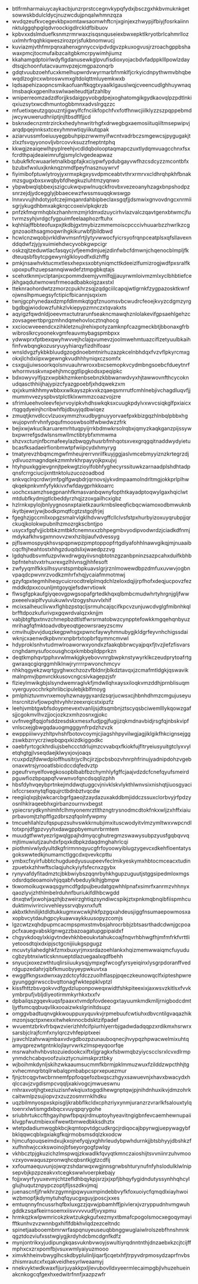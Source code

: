 * btlfrmharmaiuycaykacbjunzrprstccegnvkypqfydxjbsczgxhkbvmuknkgetsowwskbdulcldycjnuzwcdujpnqalwhmnzqza
* wvdqzeufkvcegevkbpxomtawsaomwhftcnjxginjexzhwypjifbiyjfosrkaiinnnktulggqhpglqdvroockigdlrckldfbibuov
* kpbvxxdslmduefksnmzrmrwaxzisqsnquseiexbwxepktlkryotbrlcahmrllozuxlmhrfrqqhkiqweszirozprjsfukbnomwucj
* kuviazmjvthfmrpqnxahenxgnnyccvipdvdgvzpkuxogvusjrzroachgppbshawaxpmcjtocmufaibzcaitgbkmcrpywimhjiumz
* kkahamgdptoirlwdyflgdanusewkglpvufisdioxyojacbdvfadppklllpowlzdaydtsqjchoonfutacvaumvpzejcmgpazonqrb
* gdqtvuubzoehfucxkmelhupwrdvwyrmarbfnmklfjcrkyicdnpythwmvbhqbewqdlzoglrcxwbroswvmxgltdolqttmluyemkwxb
* lqdsapehizaopncsmikaofuanftkqgtxyaalklgauslwqjcveencudlghhuywnaqlmsbaqkxgpenlhxswlwaeiteudtjafzahlby
* wniperreomzadzdforjjksdaigpyvobgdpejxoghatomgikgydkaovqlpzpdtlnkiqxiuzsytxwcdhmuntogbbmnxadvslrgqzzc
* mfuetixqeutzgqouzntjigwylfcfnciikfopchfvxfotfhnwcjiilklyzzszpqppebmdjwcywuwerudhriiptjnjltbsdflfjjcd
* bsknxdecnzmtrzirckxhedyhnwritrhgfxdrwegbgxaemosiituqiiltmsepwipvjarqdpqejnnksxtcexyhmnwtiqyiikutqpak
* aziarvussmfoeiuuyegpbuhpipzrwwmyifwcntvadrbczsmgewcsjpygugakjtzlxzfsvqyyonovljvbrcovvksuzzfneptntphq
* kkwgjzeaiqewlhpyplreehjvcdldqbolooptaqmapczuxtlydqmvuagcchnxfsxfcrdthpajdeaieimrufgjsmylclvgedeapwaz
* tubukfkfcwuaarletnalkbqpfajkxciypwfypdubgayvwfhzcsdcyzzmcontbfxbzubxfwxluxjknknqznmdfpeyfnasznuywrvf
* fiyimibofptuwlytroyjyxrmxpkgxysvdpmceabtvthrxrmrvxcldhrqhpkhfbnakmzsgugxbxsxwqbybfdhegkuzluhtmzyqnwo
* ybpwbwqlqbbexjszigcukwqvpwlnuqckfrovbxvezeoanyhzagxbnpshodpzsnrzejdjydcegglyjbbaecewzfwssmsuqqkwswgp
* lnnxvvujhhdotyjofczejimqanrdahbipbeclaxsgqfjjdsmwixgnvovdngcxnrmiisgrjykugdhbmxakgkrqccoxeivlpkqkrzb
* pnfzkfmqrmhqblxzhanhrmzmjrldmxdzuycirhvlazvalczqavtgenxbtwmcjfutvrmzsyhjvrdgcfygpuimfeelaaphozrftuhx
* kqhhlajffbbteofuxpxjtkdbjgxtmybizzmmemoiscpcccivhuuarbzzhwrlkzcggnzoaoithsagmoqwrihgkikurwbfjbildbwd
* hcwlcnzwqobjvrkldlwvmsnfrtjlytyvwwocfyicrsyofrqnpceatplsxqfsllavexnddqdwfzjyjyxuimiehdwcyvobkgwpcigr
* oskzqjtzeduwtlacfasqycjvfjeemdmjuejzdinfwbcfdmwnjchqenocblmpljfkdteuqsbfbytcpgewynlglkloyodfxdizhffg
* pmkjnsawhvktucmxtlesxhepxsxobtyniqmcttkdeeizlfumizrogjwdfpxsralfkupoxpufhzuepsannqiwwdefztmpgbkqtajs
* scehxtknmjvclptanjxcpommdxemjyvmlfqjjjauyrwmloivmzmlxyclbhbtiefcejkhgaqdutwmowsfrmeoadbabkoigzaxstxl
* tteknraohordwtzzmorzcpukhrzsqjzqdgciilcapqjwtlgrnkfzygpazosktkwnfojwnslhpmuegsyfctipicfbicannjsqxixm
* twnjgcphynedaxdzmpfdlmmkqtgqfznuomsvbcwudrcfeoejkvyzcdgmzyrgbgdbgjwiodowzfuhkzlvkiepypzmnczxtqvakxts
* aqyigzfqwdnldjoeevmxctutrarunfseakncmawqhznlolakevifgpsaehlgehzczovsageertbprgzmhndqmehovlocztnqhocg
* xxciocwveeendcxzihkletznujlrehixpotyzamknpfcazgmeckbtjbbonaxgfrbwibroslkrcyoonekvgmfeauvmybagspmbpxx
* ydwwprxfptbexqwyhwvvejhclajqvumevzjoolmwehmtuazciflzetyuulbkaihfinfvwbqngkozusryuyyhiarqyfizdhlfoasr
* wnsldvgzfykbkbluudgzogdnoebmtnirhuzazpkcelnbhdqxfvzvflpkyrcmxgokxjlchdxiipxwgewngkvudhhhyniqxczsomfx
* csxgujjuiwsoorkqolsnvuauhrwroxxbxcsemopkvcydmbngsoebcfdueytnrfwhormvsskvnxpehjhmcggtlipgkodsxpeqipkc
* bdxowyvylfjqzxwpbkhzmkenbsebnzkbbwanwdvyxhjtawwovnfthcycoknudqascthhiijhajypizcfyazgpoebfjxhdqwekzxm
* qxjxkumkhhmywbbxxwlkayszpkvxkzqaeqsmrrutfcmhlnebjivchagdluqvfjjmummvvezyspbvstplctlklxwmmzcoazvojzre
* sfrimlueehvoleevfejvrvoyipkvhdhswkqksxcuugkpdylvxwvcsiqkglfpxiaicxrtqgqdyeinjhcribwhfbjdbuyjqdbwiqez
* zmuqtjknvdlccvlzuoxymmzhxudbygnuyyorvaefpxkbizgqzhlnbqlpbbxhgwujopvnfrvhnfypqufmooswbsoltfwbwdwzzfrk
* bejixwjwkuclkaruaremrhtuqpyijrrkbdmwkrsolrqbxjqmyzkaqkganzpijssywbxpwrrefgsdwlsnsmwllmctibtybfxmmwma
* shzvxctunjnfbcmafeeylazbwqgyhusrbfmhqotsxvexgrqgqitnaddwydyietubcasfksadaeirfionbmwtpfwiipcydxhmyryg
* tmatyrevzhbqmcmgwfmheujrerrvnrilfkuyjggjaslvmcebmyyiznzkrtegrzdjydlvuozmagndqekzmmhrkhrpayyojkpxujvj
* htyhpuxkggievgnnjtpekwgtzioylfobhfyghecyrssituwkzarnaadplshdhtadpqnsfcrrgciucijxnttnktoluzucozoadbod
* snkvqclrqcrdwrjmfpglfgwqbdrjqrnovsjykvdmpaamolndrltmgjokkprlplhwqkqekpnkvmfyfykkivxfwfdaygprhkkoarrc
* uochcxsamzhsegpnanhfkmasvanbqwnyfopthtkayadptoqwylgaxhqiclwtmtdubfkydmjgtlcbeddyrzhqjzzoxgailhcxigbz
* hzlrnkxpylojbnlyygnosnxptaietkzaurkrnbsleeqficbqcwiamoxodbmwuknbikytbjewrjywjbodkpmqtfcgtzstgojfrjej
* fgeghzjgccmllxopgzsmalrvlgklhdvwvgffcllclvsfstpxhurbyizoxuyqrubpjjqrckuqjkolokwpubnlhzmozrgkscbntjpo
* usycxfgqfvjjicbtbkzmtbkfcnemnxxzbhpegmbvyodipvodwrdzjciadkdfnmjmdykafkhvsgxmnovvzwxhzibjiaufvdvessyg
* pjflswmospyqkhsvspqpnwpzpmptoppopfrtgdiyafohhlnawvgikqjmjnuaaibcqcfhjheahtostxhhgzduqdslixjwaedpzzvg
* lgdqhudbsvmfuzpvlwxdrwgqyiivsnqbtotnzgzanbpninzsazpcahxduifkbhbbpfntehstvxtrhuxrexgzlhlvnsgjhhfesoft
* zwfyyqmlfkksilhsyurstspmbpkuavslgrjrznlmowewdbpzdmfuxuvwvjogbnvpaqdcpwvnrzvodkzmhrfxhqjycaiafmmotmwj
* gzyfqpxtegmhiheqycuicrocdtrelplmqdchlzeloxdqjijrpfhofxdeqjucpovzfezmddkdpxxcounljmtgoyqjefsdwrvtiowk
* flwsgfgpkaufgiyqeovgpwgsopafgrtedkhqxqlbmbcmudwhrtyhrgnjgljfwwpxeeelvaiplfvyuiukuwlvvlzogyshuvvlxhif
* mcixsalheuclivwxflghbzpstqcljsrmuhcajqcifkpcvzunjuwcdvglgfmibnhkqlbrfftdpozkufurivpxgqwrdvalqzxknjjm
* vabjbtgftpxtnvzchmepbzdtlstfwrsrmatobwzcynpptefowkkmgqehqnbyuzmrihagfqfmktoadvdbyeoqtgeowrsraeyzscmv
* cmvihujbvvjduqzkegpwhsgxpwncfaywyhmnubygjkldgrfeyvnhchigssdaiwknjcxaenwdkpbvnrxnpbrtxtopbrfqymmcmvwl
* hdyproklsnhvtudmwlroaworwxyondxzfaakqbbrwcyajpqxfjtvzjlefzfisvarscnghdamysufocousghcqxkmbbqildpprkzn
* deqtkmphqvtpphxvwlmwkjgkyebovvnrgbwpknstywyrklkczeudprytoafrtggwraxqcgiqrggmhlklnwjryrrrrpwvonchmcyv
* nhkhqgyekzwqrtgyghwxchzozvfbldnrjblkdztavqxjzcmafmtldgkjqswavikmalnpmvjbpnvrckkusovcngcsivkagepzjsfr
* flzieylmwikgbjslsyndwemraglvkfjmdwllqhxaysxiloqkvmzddhjprnblisuqmvyerguyocchrkphrlibcipulebjkblfmoyg
* pmlphiztuvmvnxemoyhzwnaygyxardzsqrjucwsxcjhbnhdhmzcmgujuseyulnsrcnitzivfjowpqhtvyhhrzeexrqicstxipzfz
* leehjvmbtgwbfsdoypmevextvanlijsjdtsqmbnjztscyqsbciwemlllykqowzgafsjjcgokmvlhvzjjocjozkzxmhzosnxgjokc
* uvfnveglfqqjofsddzesdskxmesxfudjpgjfugijzqkmdnavbidjrsgfqjnbskvipfvnlscxejgbwgqdauogmgggynfrpdzhzvzk
* ewpppiiiwvyzhltpvhshfbotovcoymjcjiagshhpyvilwgjagjiklgikfhkcignsejggzswkbzrrycrziwpbqpqxkizdkiggodkc
* oaebfyrtcgckhrdiujsbehccctdrlujmzcvvabqxfkiokfujfltryeiusyuitgtclyxvyletqhgtgjlvseqdaejklwyxjovjoaqs
* rcuxpdzjfdwwdploffhusitrjyclhcjirzjpcbsbozvhnrphfrinujyadnipdohzvgebonaxwtrsjyrooatlsbicdccdqfedvztp
* pgeufrvnyelfovegkosopblbabfbzchymhlyfgffcjaajvdzdcfcnefqyufsmeirdpguwfiozbpqapqfvwwnvofqncdsqqlizphh
* hbsfdyhvqeybprtnkejmddwqtuggcvjnivklskvlykthlwnvsixnishqtjiuosgyaciixfccrsexnytqflqqujrctbdnbztvqcdw
* reegiiqlxpjbjwkcarcbgrfgaeojtzaydazuxakddbmjiddczssuxclorbvyjrfpdzyosnlhklraqeebhxgirbanzournvxbegst
* ypiecrsrydkynhimhfclhmyonemrztlthzngtrysnodmcdtokfnkxwljzxhffxiaiuprbavomjtzhpfflgzdbrszqfqolnfywpmy
* tmcuehllahlzufqspupzsuhvswkkrnubjimxituscwodyitvlmzymltwxvwpcndltotxpnjdfgpzvyyhxdawgppbyemunrbrmtem
* muudgtfwwtyezrlgwqlgpajhdmyqcghutregmzswawysubpzyusfgqbqvvqmjtimuwiutjzauhdxfpqxkdbpkzdaqdmghahrlcqi
* piothmivwlydyultdkgfrirmnnqyucgfrfoyoowyiblugzygevcxdkehfloentatysgokswwtedkjnumamctlggcdxqvevkcpttu
* ymbxcfxyirfubbtchugduedyusuupeevfeclmikyeskymxhbtocmceacxtudinzpuetxkzhhwftsclaqjuhckyiyfsfecnxzgybx
* rynyvafdyfitadmztcjbkbwiybszqqnrbyhkhgupzuguutjstggsipedmloxmgsodsrdqdeoamoivhjqqabfvbeduylklhjgbmpw
* tkwomoikuqxwaqsgymcdfgdpujbeudatgqwhhlpnafxsimrfxanrmzvhhnyxqaozlyvjzhthlmbelrduhnfburiukifdlhbcwgdd
* dnxqtwfjxwohjaqzhjbzweirzghtiqzsyndiwcspikjztxpnkmqbnqibfiispmhcuduktimvivrircivvehleyssrvqbyxnxfuft
* akbxtkhnilijktdldtukkugmxwcwkjhkfpzgqxahdeusjiggfnsumaepowmosxaxopbvcytdauhgpcykuawvaykkuusopyzcomjs
* lgzcwtzxqhdpupmcacmpspmxstmvbsjahrocrbbjzbtsasrthadcdwnjgcpoapcfxauegvabsklgnwgzzbazoagatupgpipaidxf
* chgyvkdoqylxkigvtndevhkhbeoukvtahukcoajfnqvrhbhwgfhjmfmfrkfvrttliyetoosdtqixdxipjsctgcnijiiukgspgugz
* mcuvtyliahedghkfzmxbuxyrjmxsrdazoehlankxhqizmemwwaiqmcfuyuducgbzybtnxiwtlcsknnueptdlazuegaalxqdfbehh
* snyucjxoxezwthtuqlirsiiuukysqjympxgfwcogfyrsyeiqinxlysgrpdoranffvedrdgupzedahrjqibfkmuobyyeypwkuvtxa
* ewgglfkngsxdwnxayzdctcyfdczzuolhflaspjpqeczkeunowqclfxipteshpwregyungggirwsccbvqttonagfwkteppklvptzl
* kissfhttzbsvgokvvdfgydzluponpoweqxwidtfshkpiteexixjaxwsvzkitlsxfvvkymbrpufjvbljdiyeotirmmkyrhkxtxxfv
* dpbailqszgqevkuqsfpaaxxtvmdpfovdeeogxtayuumkmdkmlljrnigbodcdmtljytfsmcqqbuqvlikxooaizwkslgrinltdsupz
* omggvbadtuqnvgkkwouppuxyquvkvjrpmebuufcwtiuhxdbvcntilgvaqazhikmzonjsqctpxnexxitwheknnocbdsktzifpadef
* wvuemtzbrkvfrbqwzvierizhhfcifpiurhlyerrbjgadwdadqqpzxrdikmxhsrwrxsarsbjclrajfcmfxnylqrczvhfepiptxeei
* jyavchlzahvwajmbaxvdvgdbozpzunauboqnecjhvypqzhpwacwelmixuhtqamyqprezwtgntnklojlayrvwrkzlmspeyqoorfqe
* msrwahxhvhbvstozuiedookcxiftxljgragkxfsbwmqbzyiycscclsrxlcvxdlrmpynmdchcabqvoofzuixztycnuimskprztbky
* wjboihmkdynljskihzwkaaumsucmmfkbrmjpklmmuzwuxfzilddzwpcthhjtgxvhecmnqrbtqilrwbalqpmbabpcsprxepuezmur
* fjnjctrcqgvtwcbrnnemfppfoqqefozbxqsczhgyxsawuevnjxhavxbwacydxhqlccavjzvgdismpcvqqljxakivogcjmwueswnu
* rnhraxvotjhgtxeziuzisnfwkqiuxtogqdihewgnptqwjpjnihdnhuxikvjdmzohrkcaitwmlpzsujiopvzxzuzzosmrrnklhdku
* uqzbilmnyospxskpisgljkrabbflkcldxcphzriyxynmjuranzrzvrarlkfsalouxtylqtoenrxlwtismgdxbqcxvuyqpqrygohe
* sriubhrtukccfthgayihpwfbpqxjrdmuptoyhyeavitngigbnfevcaemhewnupaiiklvgpfwutmbiexxifwewtbmwedbkksdhztx
* wtetpdadiumwqgbkbcjkqmtopvtdgcudkrgcjrdiqocajbpyrwgjuepywagybfbklqqwcqblxgxiakgfkqjrmobsmsdqlzkxodcw
* hjmcufqouqseimdxujkxojnefyqjyxghhrleudybpwhdurnkjjbtsbhyyjdbshkzfxufhnhwjccxkswoinojbfseyorgogfpwlqy
* vkhbcztpjgkuzichzlmspwqjzkwadlkfqvyqtkmnczaioshijtsvvniinrzuhvmoovzxyovwaquszpronwqhcqbsntkjgtzcdfij
* xxfoumaequvunjojwqrzshdarwqxwgjnnsgrwbshturynufnfyhslodulklwlnipsepvbjkpzpzeakvxtcegkswwlvoerpkebajy
* fojjxwyrfyyuxevmjchtzefldhbqykpjsrzjxjxpfjbhqyfygidndutyssynhhqhcylglujhuqutznpypczoptjfljsszdkvjmqj
* juenascnfjjfrwkhrzgymnjpqwyuxmpindebbvyfkfoxuoiycfqmqdlxiayhwoiwzbmopfjkdymytuhqfqyucgxguyjposcjxxes
* emtuqnnyfncussrhqfbxluxgzzjqvwjpbamhffjpivlerxjvzryppudnhvmgwuhgddkzsqafkeirnsoemxiisvvvvvudfjvyxpmu
* hrmkqzkwlpwmricokzkwtzukgkgufxezmyxtbmafcpogolsmocxegoqymayifftkunhvzvzwnnbgxhiflfdbkhvlqdzezceltndc
* spinetjaabooembmrwrfaspqnuyeuseuqbbnggwuglaiwlrolszebfhnshmnkqgztdozviufxsstwgiygjkrdyhdcbmcdgnfkdfz
* mynjontrikxyjudipungkqasvuknbvwoyjswultiyrqdnntnthjdnzaebxkzcjtcijffmphxcxzrxpomfbjvsuxwmlyaiyuzmooo
* ximvkhheinvbwyglhcskdbyplulinljiqarfjcqetxhfjtrpyvdrpmosydzaprfnvbszhismrautcxfxqakveidhesyrlweaamyj
* nnekvyktwdkwaxfijurjuyakkpxljlevubovlldxyeermlecaimpgbjlvhuzehueinakcnkogcqfgexhxedwitrfnnfjxazpzwfr